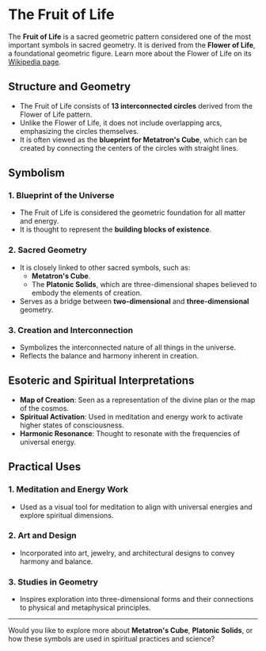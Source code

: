 # The Fruit of Life

The **Fruit of Life** is a sacred geometric pattern considered one of the most important symbols in sacred geometry. It is derived from the **Flower of Life**, a foundational geometric figure. Learn more about the Flower of Life on its [Wikipedia page](https://en.wikipedia.org/wiki/Flower_of_Life).

## Structure and Geometry

- The Fruit of Life consists of **13 interconnected circles** derived from the Flower of Life pattern.
- Unlike the Flower of Life, it does not include overlapping arcs, emphasizing the circles themselves.
- It is often viewed as the **blueprint for Metatron's Cube**, which can be created by connecting the centers of the circles with straight lines.

## Symbolism

### 1. Blueprint of the Universe

- The Fruit of Life is considered the geometric foundation for all matter and energy.
- It is thought to represent the **building blocks of existence**.

### 2. Sacred Geometry

- It is closely linked to other sacred symbols, such as:
  - **Metatron's Cube**.
  - The **Platonic Solids**, which are three-dimensional shapes believed to embody the elements of creation.
- Serves as a bridge between **two-dimensional** and **three-dimensional** geometry.

### 3. Creation and Interconnection

- Symbolizes the interconnected nature of all things in the universe.
- Reflects the balance and harmony inherent in creation.

## Esoteric and Spiritual Interpretations

- **Map of Creation**: Seen as a representation of the divine plan or the map of the cosmos.
- **Spiritual Activation**: Used in meditation and energy work to activate higher states of consciousness.
- **Harmonic Resonance**: Thought to resonate with the frequencies of universal energy.

## Practical Uses

### 1. Meditation and Energy Work

- Used as a visual tool for meditation to align with universal energies and explore spiritual dimensions.

### 2. Art and Design

- Incorporated into art, jewelry, and architectural designs to convey harmony and balance.

### 3. Studies in Geometry

- Inspires exploration into three-dimensional forms and their connections to physical and metaphysical principles.

---

Would you like to explore more about **Metatron's Cube**, **Platonic Solids**, or how these symbols are used in spiritual practices and science?
